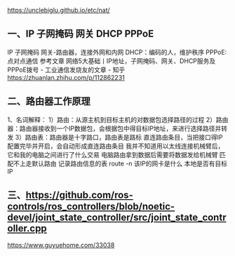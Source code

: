 https://unclebiglu.github.io/etc/nat/
## 一、IP 子网掩码 网关 DHCP PPPoE

IP
子网掩码
网关-路由器，连接外网和内网
DHCP：编码的人，维护秩序
PPPoE:点对点通信
参考文章
网络5大基础丨IP地址，子网掩码、网关、DHCP服务及PPPoE拨号 - 工业通信发烧友的文章 - 知乎
https://zhuanlan.zhihu.com/p/112862231

## 二、路由器工作原理
1、名词解释：
1）路由：从源主机到目标主机的对数据包选择路径的过程
2）路由器：路由器接收到一个IP数据包，会根据包中得目标IP地址，来进行选择路径并转发
3）路由表：路由器是十字路口，路由表是路标
直连路由条目，当把接口得IP配置完毕并开启，会自动形成直连路由条目
我并不知道用以太线连接机械臂后，它和我的电脑之间进行了什么交易
电脑路由拿到数据后需要将数据发给机械臂
匹配不上走默认路由
记录路由信息的表 route -n
该IP的网卡是什么
本地是否有目标IP

## 三、https://github.com/ros-controls/ros_controllers/blob/noetic-devel/joint_state_controller/src/joint_state_controller.cpp
https://www.guyuehome.com/33038
